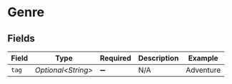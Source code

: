 # Genre


## Fields

| Field               | Type                | Required            | Description         | Example             |
| ------------------- | ------------------- | ------------------- | ------------------- | ------------------- |
| `tag`               | *Optional\<String>* | :heavy_minus_sign:  | N/A                 | Adventure           |